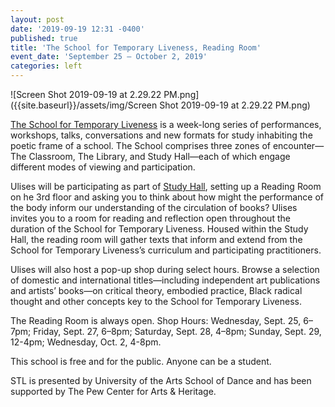 ```yaml
---
layout: post
date: '2019-09-19 12:31 -0400'
published: true
title: 'The School for Temporary Liveness, Reading Room'
event_date: 'September 25 – October 2, 2019'
categories: left
---
```

![Screen Shot 2019-09-19 at 2.29.22 PM.png]({{site.baseurl}}/assets/img/Screen Shot 2019-09-19 at 2.29.22 PM.png)

[The School for Temporary Liveness](https://temporaryliveness.org/) is a week-long series of performances, workshops, talks, conversations and new formats for study inhabiting the poetic frame of a school. The School comprises three zones of encounter—The Classroom, The Library, and Study Hall—each of which engage different modes of viewing and participation. 

Ulises will be participating as part of [Study Hall](https://temporaryliveness.org/study-hall), setting up a Reading Room on he 3rd floor and asking you to think about how might the performance of the body inform our understanding of the circulation of books? Ulises invites you to a room for reading and reflection open throughout the duration of the School for Temporary Liveness. Housed within the Study Hall, the reading room will gather texts that inform and extend from the School for Temporary Liveness’s curriculum and participating practitioners.

Ulises will also host a pop-up shop during select hours. Browse a selection of domestic and international titles—including independent art publications and artists’ books—on critical theory, embodied practice, Black radical thought and other concepts key to the School for Temporary Liveness.

The Reading Room is always open. Shop Hours:
Wednesday, Sept. 25, 6–7pm;
Friday, Sept. 27, 6–8pm;
Saturday, Sept. 28, 4–8pm;
Sunday, Sept. 29, 12-4pm;
Wednesday, Oct. 2, 4-8pm.

This school is free and for the public. Anyone can be a student. 

STL is presented by University of the Arts School of Dance and has been supported by The Pew Center for Arts & Heritage.

